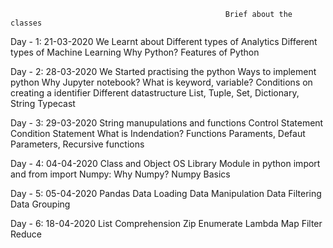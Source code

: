                                                     Brief about the classes
                                                    
                                                    
Day - 1: 21-03-2020 We Learnt about Different types of Analytics Different types of Machine Learning Why Python? Features of Python

Day - 2: 28-03-2020 We Started practising the python Ways to implement python Why Jupyter notebook? What is keyword, variable? Conditions on creating a identifier Different datastructure List, Tuple, Set, Dictionary, String Typecast

Day - 3: 29-03-2020 String manupulations and functions Control Statement Condition Statement What is Indendation? Functions Paraments, Defaut Parameters, Recursive functions

Day - 4: 04-04-2020 Class and Object OS Library Module in python import and from import Numpy: Why Numpy? Numpy Basics

Day - 5: 05-04-2020 Pandas Data Loading Data Manipulation Data Filtering Data Grouping

Day - 6: 18-04-2020 List Comprehension Zip Enumerate Lambda Map Filter Reduce
